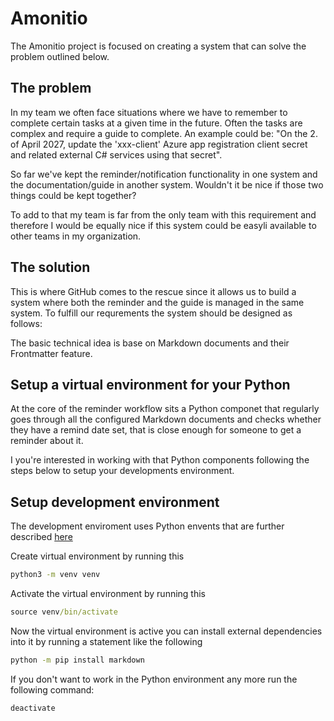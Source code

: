 # Amonitio
The Amonitio project is focused on creating a system that can solve the problem outlined below.

## The problem
In my team we often face situations where we have to remember to complete certain tasks at a given time in the future. Often the tasks are complex and require a guide to complete. An example could be: "On the 2. of April 2027, update the 'xxx-client' Azure app registration client secret and related external C# services using that secret".

So far we've kept the reminder/notification functionality in one system and the documentation/guide in another system. Wouldn't it be nice if those two things could be kept together?

To add to that my team is far from the only team with this requirement and therefore I would be equally nice if this system could be easyli available to other teams in my organization.

## The solution

This is where GitHub comes to the rescue since it allows us to build a system where both the reminder and the guide is managed in the same system. To fulfill our requrements the system should be designed as follows:

The basic technical idea is base on Markdown documents and their Frontmatter feature. 


## Setup a virtual environment for your Python
At the core of the reminder workflow sits a Python componet that regularly goes through all the configured Markdown documents and checks whether they have a remind date set, that is close enough for someone to get a reminder about it.

I you're interested in working with that Python components following the steps below to setup your developments environment.

## Setup development environment
The development enviroment uses Python envents that are further described [here](https://realpython.com/python-virtual-environments-a-primer/)

Create virtual environment by running this
```cmd
python3 -m venv venv
```

Activate the virtual environment by running this 
```cmd
source venv/bin/activate
```

Now the virtual environment is active you can install external dependencies into it by running a statement like the following
```cmd
python -m pip install markdown
```

If you don't want to work in the Python environment any more run the following command:
```cmd
deactivate
```

